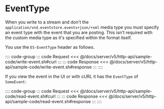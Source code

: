 # EventType

When you write to a stream and don't the `application/vnd.eventstore.events+json/+xml` media type you must specify an event type with the event that you are posting. This isn't required with the custom media type as it's specified within the format itself.

You use the `ES-EventType` header as follows.

:::: code-group
::: code Request
<<< @/docs/server/v5/http-api/sample-code/write-event.sh#curl
:::
::: code Response
<<< @/docs/server/v5/http-api/sample-code/write-event.sh#response
:::
::::

If you view the event in the UI or with cURL it has the `EventType` of `SomeEvent`:

<!-- TODO: Does this make sense? If I can't use the custom media type -->

:::: code-group
::: code Request
<<< @/docs/server/v5/http-api/sample-code/read-event.sh#curl
:::
::: code Response
<<< @/docs/server/v5/http-api/sample-code/read-event.sh#response
:::
::::

